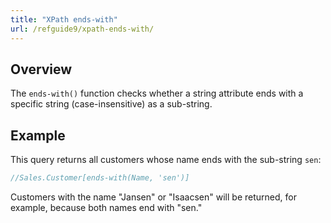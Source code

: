 ```yaml
---
title: "XPath ends-with"
url: /refguide9/xpath-ends-with/
---
```


## Overview

The `ends-with()` function checks whether a string attribute ends with a specific string (case-insensitive) as a sub-string.

## Example

This query returns all customers whose name ends with the sub-string `sen`:

```java
//Sales.Customer[ends-with(Name, 'sen')]
```

Customers with the name "Jansen" or "Isaacsen" will be returned, for example, because both names end with "sen."
